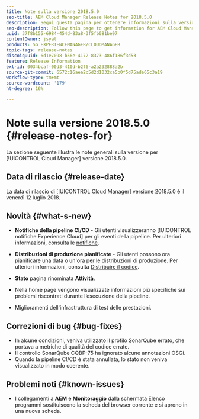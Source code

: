 ```yaml
---
title: Note sulla versione 2018.5.0
seo-title: AEM Cloud Manager Release Notes for 2018.5.0
description: Segui questa pagina per ottenere informazioni sulla versione 2018.5.0 di Cloud Manager.
seo-description: Follow this page to get information for AEM Cloud Manager Release 2018.5.0.
uuid: 37f8b155-6984-454d-83a8-3f5fb081be97
contentOwner: jsyal
products: SG_EXPERIENCEMANAGER/CLOUDMANAGER
topic-tags: release-notes
discoiquuid: 6d1e7098-b56e-4172-8373-486f186f3d53
feature: Release Information
exl-id: 0034bcaf-00d3-410d-b2f6-a2a232888a2b
source-git-commit: 6572c16aea2c5d2d1032ca5b0f5d75ade65c3a19
workflow-type: tm+mt
source-wordcount: '179'
ht-degree: 16%

---
```


# Note sulla versione 2018.5.0 {#release-notes-for}

La sezione seguente illustra le note generali sulla versione per [!UICONTROL Cloud Manager] versione 2018.5.0.

## Data di rilascio {#release-date}

La data di rilascio di [!UICONTROL Cloud Manager] versione 2018.5.0 è il venerdì 12 luglio 2018.

## Novità {#what-s-new}

* **Notifiche della pipeline CI/CD** - Gli utenti visualizzeranno [!UICONTROL notifiche Experience Cloud] per gli eventi della pipeline. Per ulteriori informazioni, consulta le [notifiche](/help/using/notifications.md).

* **Distribuzioni di produzione pianificate** - Gli utenti possono ora pianificare una data o un&#39;ora per le distribuzioni di produzione. Per ulteriori informazioni, consulta [Distribuire il codice](/help/using/code-deployment.md).

* **Stato** pagina rinominata **Attività**.

* Nella home page vengono visualizzate informazioni più specifiche sui problemi riscontrati durante l’esecuzione della pipeline.
* Miglioramenti dell&#39;infrastruttura di test delle prestazioni.

## Correzioni di bug {#bug-fixes}

* In alcune condizioni, veniva utilizzato il profilo SonarQube errato, che portava a metriche di qualità del codice errate.
* Il controllo SonarQube CQBP-75 ha ignorato alcune annotazioni OSGi.
* Quando la pipeline CI/CD è stata annullata, lo stato non veniva visualizzato in modo coerente.

## Problemi noti {#known-issues}

* I collegamenti a **AEM** e **Monitoraggio** dalla schermata Elenco programmi sostituiscono la scheda del browser corrente e si aprono in una nuova scheda.

